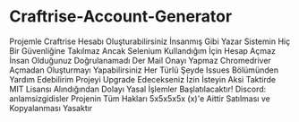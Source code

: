 # Craftrise-Account-Generator
Projemle Craftrise Hesabı Oluşturabilirsiniz İnsanmış Gibi Yazar Sistemin Hiç Bir Güvenliğine Takılmaz Ancak Selenium Kullandığım İçin Hesap Açmaz İnsan Olduğunuz Doğrulanamadı Der Mail Onayı Yapmaz Chromedriver Açmadan Oluşturmayı Yapabilirsiniz Her Türlü Şeyde Issues Bölümünden Yardım Edebilirim Projeyi Upgrade Edecekseniz İzin İsteyin Aksi Taktirde MIT Lisansı Alındığından Dolayı Yasal İşlemler Başlatılacaktır! Discord: anlamsizgidisler
Projenin Tüm Hakları 5x5x5x5x (x)'e Aittir Satılması ve Kopyalanması Yasaktır
